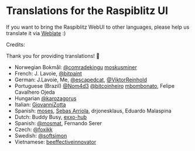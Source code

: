 # Translations for the Raspiblitz UI

If you want to bring the Raspiblitz WebUI to other languages, please help us translate it via [Weblate](https://hosted.weblate.org/projects/raspiblitz-web/translations/) :)

Credits:

Thank you for providing translations! 🙏

- Norwegian Bokmål: [@comradekingu](https://github.com/comradekingu) [moskusminer](https://github.com/moskusminer)
- French: J. Lavoie, [@bitpaint](https://github.com/bitpaint)
- German: J.Lavoie, Me, [@escapedcat](https://github.com/escapedcat), [@ViktorReinhold](https://github.com/ViktorReinhold)
- Portuguese (Brazil) [@Nom4d3](https://github.com/Nom4d3) [@bitcoinheiro](https://github.com/bitcoinheiro) [mbombonato](https://github.com/mbombonato), Felipe Cavalhero Ojeda
- Hungarian [@karozagorus](https://github.com/karozagorus)
- Italian: [GiovanniZotta](https://github.com/GiovanniZotta)
- Spanish: [moses](https://github.com/mosmat), [Sebas Arriola](https://github.com/sebdeveloper6952), drjonesklaus, Eduardo Malaspina
- Dutch: Buddy Busy, [exxo-hub](https://github.com/exxo-hub)
- Spanish: [@mosmat](https://github.com/mosmat), Fernando Serer
- Czech: [@foxikk](https://github.com/foxikk)
- Swedish: [@softsimon](https://github.com/softsimon)
- Vietnamese: [beeffectiveinnovator](https://github.com/beeffectiveinnovator)
